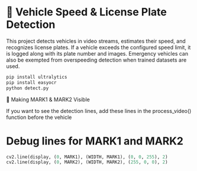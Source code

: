 # **🚗 Vehicle Speed & License Plate Detection**
This project detects vehicles in video streams, estimates their speed, and recognizes license plates.
If a vehicle exceeds the configured speed limit, it is logged along with its plate number and images.
Emergency vehicles can also be exempted from overspeeding detection when trained datasets are used.

```bash
pip install ultralytics
pip install easyocr
python detect.py
```
👀 Making MARK1 & MARK2 Visible

If you want to see the detection lines, add these lines in the process_video() function before the vehicle
# Debug lines for MARK1 and MARK2
```python
cv2.line(display, (0, MARK1), (WIDTH, MARK1), (0, 0, 255), 2)
cv2.line(display, (0, MARK2), (WIDTH, MARK2), (255, 0, 0), 2)
```
